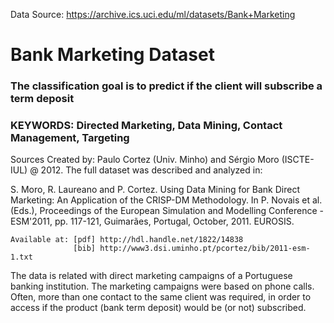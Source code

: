 Data Source: https://archive.ics.uci.edu/ml/datasets/Bank+Marketing 

# Bank Marketing Dataset

### The classification goal is to predict if the client will subscribe a term deposit
### KEYWORDS: Directed  Marketing, Data  Mining,  Contact  Management, Targeting 

Sources Created by: Paulo Cortez (Univ. Minho) and Sérgio Moro (ISCTE-IUL) @ 2012. The full dataset was described and analyzed in:

S. Moro, R. Laureano and P. Cortez. Using Data Mining for Bank Direct Marketing: An Application of the CRISP-DM Methodology. In P. Novais et al. (Eds.), Proceedings of the European Simulation and Modelling Conference - ESM'2011, pp. 117-121, Guimarães, Portugal, October, 2011. EUROSIS.
  
    Available at: [pdf] http://hdl.handle.net/1822/14838
                  [bib] http://www3.dsi.uminho.pt/pcortez/bib/2011-esm-1.txt

The data is related with direct marketing campaigns of a Portuguese banking institution. The marketing campaigns were based on phone calls. Often, more than one contact to the same client was required, in order to access if the product (bank term deposit) would be (or not) subscribed.
